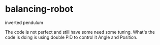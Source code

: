 # balancing-robot
inverted pendulum

The code is not perfect and still have some need some tuning. 
What's the code is doing is using double PID to control it Angle and Position.
